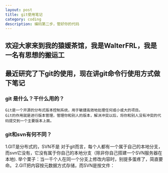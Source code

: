 ```yaml
---
layout: post
title: git使用笔记
category: coding
description: 编码第二步，管好你的代码
---
```


## 欢迎大家来到我的猿媛茶馆，我是WalterFRL，我是一名有思想的搬运工

## 最近研究了下git的使用，现在讲git命令行使用方式做下笔记

### git 是什么？干什么用的？
```
Git是一个开源的分布式版本控制系统，用于敏捷高效地处理任何或小或大的项目。
Git的作用就是进行版本管理，管理你和别人的版本，解决冲突以后，将你和别人没有冲突的代码提交到一个主要版本上面。
```

### git和svn有何不同？
1.GIT是分布式的，SVN不是
  对于git而言，每个人都有一个属于自己的本地分支，而svn它没有，它没有属于你自己的本地分支（除非你自己搭建一个SVN服务器在本地).
  举个栗子：当一千个人在同一个分支上修改内容时，别提多蛋疼了，简直要命。
2.GIT把内容按元数据方式存储，而SVN是按文件：

